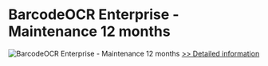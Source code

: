 # BarcodeOCR Enterprise - Maintenance 12 months
![BarcodeOCR Enterprise - Maintenance 12 months](https://mycommerce.akamaized.net/api/pimages/P300624187/BIG/300624187.PNG)
[>> Detailed information](https://secure.shareit.com/shareit/product.html?productid=300624187&affiliateid=200057808)
